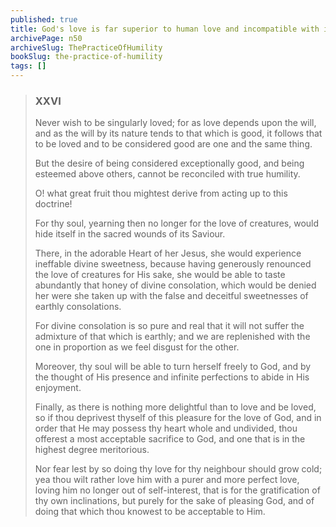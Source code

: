 ```yaml
---
published: true
title: God's love is far superior to human love and incompatible with it
archivePage: n50
archiveSlug: ThePracticeOfHumility
bookSlug: the-practice-of-humility
tags: []
---
```


> ### XXVI
> 
> Never wish to be singularly loved; for as love depends upon the will, and as the will by its nature tends to that which is good, it follows that to be loved and to be considered good are one and the same thing.
> 
> But the desire of being considered exceptionally good, and being esteemed above others, cannot be reconciled with true humility.
> 
> O! what great fruit thou mightest derive from acting up to this doctrine!
> 
> For thy soul, yearning then no longer for the love of creatures, would hide itself in the sacred wounds of its Saviour.
> 
> There, in the adorable Heart of her Jesus, she would experience ineffable divine sweetness, because having generously renounced the love of creatures for His sake, she would be able to taste abundantly that honey of divine consolation, which would be denied her were she taken up with the false and deceitful sweetnesses of earthly consolations.
> 
> For divine consolation is so pure and real that it will not suffer the admixture of that which is earthly; and we are replenished with the one in proportion as we feel disgust for the other.
> 
> Moreover, thy soul will be able to turn herself freely to God, and by the thought of His presence and infinite perfections to abide in His enjoyment.
> 
> Finally, as there is nothing more delightful than to love and be loved, so if thou deprivest thyself of this pleasure for the love of God, and in order that He may possess thy heart whole and undivided, thou offerest a most acceptable sacrifice to God, and one that is in the highest degree meritorious.
> 
> Nor fear lest by so doing thy love for thy neighbour should grow cold; yea thou wilt rather love him with a purer and more perfect love, loving him no longer out of self-interest, that is for the gratification of thy own inclinations, but purely for the sake of pleasing God, and of doing that which thou knowest to be acceptable to Him.

